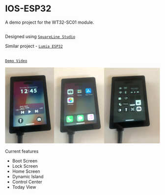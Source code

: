 # IOS-ESP32
A demo project for the WT32-SC01 module.

## 

Designed using [`SquareLine Studio`](https://squareline.io/)

Similar project - [`Lumia ESP32`](https://github.com/fbiego/Lumia-ESP32)
##
[`Demo Video`](https://youtu.be/HOP7OMvAePs)

[![1](ios-esp32.png?raw=true "1")](https://youtu.be/HOP7OMvAePs)

Current features
- Boot Screen
- Lock Screen
- Home Screen
- Dynamic Island
- Control Center
- Today View

